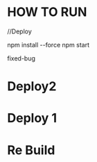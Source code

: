 # HOW TO RUN

//Deploy

npm install --force
npm start

fixed-bug

# Deploy2

# Deploy 1

# Re Build
